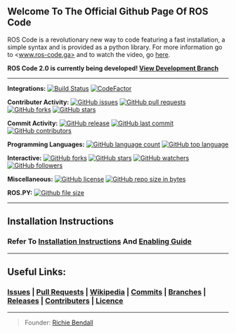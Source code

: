 ## Welcome To The Official Github Page Of ROS Code
ROS Code is a revolutionary new way to code featuring a fast installation, a simple syntax and is provided as a python library. For more information go to <www.ros-code.ga> and to watch the video, go [here](https://www.ros-code.ga/Watch).

**ROS Code 2.0 is currently being developed! [View Development Branch](https://github.com/Richienb/ROS-Code/tree/dev)**
___

**Integrations:**
[![Build Status](https://travis-ci.org/Richienb/ROS-Code.svg?branch=master)](https://travis-ci.org/Richienb/ROS-Code) [![CodeFactor](https://www.codefactor.io/repository/github/richienb/ros-code/badge)](https://www.codefactor.io/repository/github/richienb/ros-code)

**Contributer Activity:**
[![GitHub issues](https://img.shields.io/github/issues/Richienb/ROS-Code.svg)](https://github.com/Richienb/ROS-Code/issues) [![GitHub pull requests](https://img.shields.io/github/issues-pr/Richienb/ROS-Code.svg)](https://github.com/Richienb/ROS-Code/pulls) [![GitHub forks](https://img.shields.io/github/forks/Richienb/ROS-Code.svg)](https://github.com/Richienb/ROS-Code/network) [![GitHub stars](https://img.shields.io/github/stars/Richienb/ROS-Code.svg)](https://github.com/Richienb/ROS-Code/stargazers) 

**Commit Activity:**
[![GitHub release](https://img.shields.io/github/release/Richienb/ROS-Code.svg)](https://github.com/Richienb/ROS-Code/releases) [![GitHub last commit](https://img.shields.io/github/last-commit/Richienb/ROS-Code.svg)](https://github.com/Richienb/ROS-Code/commits/master) [![GitHub contributors](https://img.shields.io/github/contributors/Richienb/ROS-Code.svg)](https://github.com/Richienb/ROS-Code/graphs/contributors) 

**Programming Languages:**
[![GitHub language count](https://img.shields.io/github/languages/count/Richienb/ROS-Code.svg)](https://github.com/Richienb/ROS-Code/search?l=Python) [![GitHub top language](https://img.shields.io/github/languages/top/Richienb/ROS-Code.svg)](https://github.com/Richienb/ROS-Code/search?l=Python)

**Interactive:**
[![GitHub forks](https://img.shields.io/github/forks/Richienb/ROS-Code.svg?style=social&label=Fork)]() [![GitHub stars](https://img.shields.io/github/stars/Richienb/ROS-Code.svg?style=social&label=Stars)]() [![GitHub watchers](https://img.shields.io/github/watchers/Richienb/ROS-Code.svg?style=social&label=Watch)]() [![GitHub followers](https://img.shields.io/github/followers/Richienb.svg?style=social&label=Follow)]()

**Miscellaneous:**
[![GitHub license](https://img.shields.io/github/license/Richienb/ROS-Code.svg)](https://github.com/Richienb/ROS-Code/blob/master/LICENSE) [![GitHub repo size in bytes](https://img.shields.io/github/repo-size/Richienb/ROS-Code.svg)](https://github.com/Richienb/ROS-Code)

**ROS.PY:**
[![Github file size](https://img.shields.io/github/size/Richienb/ROS-Code/ros.py.svg)](https://github.com/Richienb/ROS-Code/edit/master/ros.py)

___

## Installation Instructions
### Refer To [Installation Instructions](https://github.com/Richienb/ROS-Code/wiki/Installation) And [Enabling Guide](https://github.com/Richienb/ROS-Code/wiki/Enable)
___

## Useful Links:
### [Issues](https://github.com/richienb/ros-code/issues) | [Pull Requests](https://github.com/Richienb/ROS-Code/pulls) | [Wikipedia](https://github.com/Richienb/ROS-Code/wiki) | [Commits](https://github.com/Richienb/ROS-Code/commits) | [Branches](https://github.com/Richienb/ROS-Code/branches) | [Releases](https://github.com/Richienb/ROS-Code/releases) | [Contributers](https://github.com/Richienb/ROS-Code/graphs/contributors) | [Licence](https://github.com/Richienb/ROS-Code/blob/master/LICENSE)

___

> Founder: [Richie Bendall](https://www.richie-bendall.ml)
